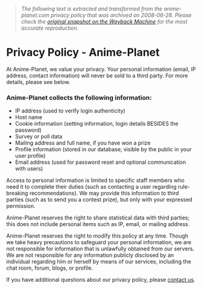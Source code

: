 > *The following text is extracted and transformed from the anime-planet.com privacy policy that was archived on 2008-06-28. Please check the [original snapshot on the Wayback Machine](https://web.archive.org/web/20080628063520id_/http%3A//www.anime-planet.com/privacypolicy.php) for the most accurate reproduction.*

# Privacy Policy - Anime-Planet

At Anime-Planet, we value your privacy. Your personal information (email, IP address, contact information) will never be sold to a third party. For more details, please see below.

### Anime-Planet collects the following information:

  * IP address (used to verify login authenticity)
  * Host name
  * Cookie information (setting information, login details BESIDES the password)
  * Survey or poll data
  * Mailing address and full name, if you have won a prize
  * Profile information (stored in our database; visible by the public in your user profile)
  * Email address (used for password reset and optional communication with users)



Access to personal information is limited to specific staff members who need it to complete their duties (such as contacting a user regarding rule-breaking recommendations). We may provide this information to third parties (such as to send you a contest prize), but only with your expressed permission.

Anime-Planet reserves the right to share statistical data with third parties; this does not include personal items such as IP, email, or mailing address. 

Anime-Planet reserves the right to modify this policy at any time. Though we take heavy precautions to safeguard your personal information, we are not responsible for information that is unlawfully obtained from our servers. We are not responsible for any information publicly disclosed by an individual regarding him or herself by means of our services, including the chat room, forum, blogs, or profile.

If you have additional questions about our privacy policy, please [contact us](https://web.archive.org/contact.php).
